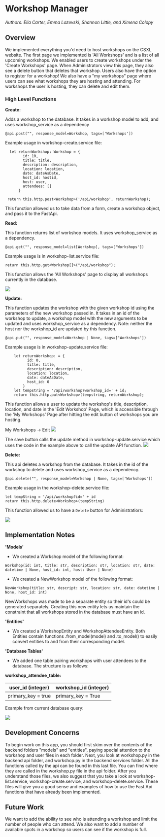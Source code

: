 # Workshop Manager
*Authors: Ella Carter, Emma Lozevski, Shannon Little, and Ximena Colopy*

## Overview

 We implemented everything you'd need to host workshops on the CSXL website. The first page we implemented is 'All Workshops' and is a list of all upcoming workshops. We enabled users to create workshops under the 'Create Workshops' page. When Administrators view this page, they also see a delete button that deletes that workshop. Users also have the option to register for a workshop! We also have a "my workshops" page where users can see what workshops they are hosting and attending. For workshops the user is hosting, they can delete and edit them. 


### High Level Functions

 __Create:__

 Adds a workshop to the database. It takes in a workshop model to add, and uses workshop_service as a dependency
 ```
@api.post("", response_model=Workshop, tags=['Workshops'])
 ```
Example usage in workshop-create.service file:
```
  let returnWorkshop: Workshop = {
        id: 10,
        title: title,
        description: description,
        location: location,
        date: dateAsDate,
        host_id: hostid,
        host: user,
        attendees: []
      }

 return this.http.post<Workshop>('/api/workshop', returnWorkshop);
 ```
This function allowed us to take data from a form, create a workshop object, and pass it to the FastApi.

 __Read:__

This function returns list of workshop models. It uses workshop_service as a dependency.
 ```
@api.get("", response_model=list[Workshop], tags=['Workshops'])
 ```
 Example usage is in workshop-list.service file:
```
return this.http.get<Workshop[]>("/api/workshop");
```
This function allows the 'All Workshops' page to display all workshops currently in the database.

<img src="/workspace/docs/images/workshop-list-example.png">


__Update:__

This function updates the workshop with the given workshop id using the parameters of the new workshop passed in. It takes in an id of the workshop to update, a workshop model with the new arguments to be updated and uses workshop_service as a dependency. Note: neither the host nor the workshop_id are updated by this function.
```
@api.put("", response_model=Workshop | None, tags=['Workshops'])
```

Example usage is in workshop-update.service file:
```
    let returnWorkshop: = {
          id: 0,
          title: title,
          description: description,
          location: location,
          date: dateAsDate,
          host_id: 0
        }
    let tempstring = '/api/workshop?workshop_id=' + id;
    return this.http.put<Workshop>(tempstring, returnWorkshop); 
```
This function allows a user to update the workshop's title, description, location, and date in the 'Edit Workshop' Page, which is accessible through the 'My Workshops' Page after hitting the edit button of workshops you are hosting.  

My Workshops -> Edit
<img src="/workspace/docs/images/workshop-my-workshops-ex.png">

The save button calls the update method in workshop-update.service which uses the code in the example above to call the update API function.
<img src="/workspace/docs/images/workshop-edit-ex.png">

 __Delete:__
 

  This api deletes a workshop from the database. It takes in the id of the workshop to delete and uses workshop_service as a dependency. 

  ``` 
  @api.delete("", response_model=Workshop | None, tags=['Workshops']) 
  ```
  Example usage in the workshop-delete.service file:
  ```
  let tempString = '/api/workshop?id=' + id
  return this.http.delete<Workshop>(tempString)
  ```
  This function allowed us to have a `Delete` button for Administratiors:


<img src="/workspace/docs/images/workshop-delete-example.png">

## Implementation Notes 
__'Models'__
- We created a Workshop model of the following format:
```
Workshop(id: int, title: str, description: str, location: str, date: datetime | None, host_id: int, host: User | None)
```

- We created a NewWorkshop model of the following format:
```
NewWorkshop(title: str, descript: str, location: str, date: datetime | None, host_id: int)
```

NewWorkshops was made to be a separate entity so their id's could be generated separately. Creating this new entity lets us maintain the constraint that all workshops stored in the database must have an id.

__'Entities'__

- We created a WorkshopEntity and WorkshopAttendeeEntity. Both Entities contain functions .from_model(model) and .to_model() to easily convert entities to and from their corresponding model.

__'Database Tables'__
- We added one table pairing workshops with user attendees to the database. The structure is as follows:

__workshop_attendee_table:__

| user_id (integer) | workshop_id (integer) |
| --- | --- |
|primary_key = true | primary_key = True |


Example from current database query:

<img src="/workspace/docs/images/workshop-attendee-table-ex.png">



## Development Concerns
To begin work on this app, you should first skim over the contents of the backend folders "models" and "entities", paying special attention to the workshop and user files in each folder. Next, you look at workshop.py in the backend api folder, and workshop.py in the backend services folder. All the functions called by the api can be found in this last file. You can find where they are called in the workshop.py file in the api folder. After you understand those files, we also suggest that you take a look at workshop-list.service, workshop-create.service, and workshop-delete.service. These files will give you a good sense and examples of how to use the Fast Api functions that have already been implemented. 




## Future Work
We want to add the ability to see who is attending a workshop and limit the number of people who can attend. We also want to add a number of available spots in a workshop so users can see if the workshop is full.

